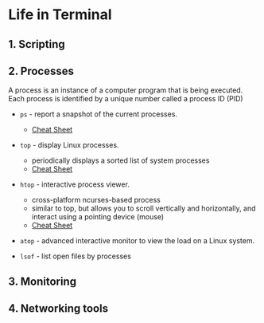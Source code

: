 # Life in Terminal

## 1. Scripting


## 2. Processes
A process is an instance of a computer program that is being executed. Each process is identified by a unique number called a process ID (PID)

- `ps` - report a snapshot of the current processes.
    - [Cheat Sheet](https://www.sysadmin.md/ps-cheatsheet.html)

- `top` - display Linux processes.
    - periodically displays a sorted list of system processes
    - [Cheat Sheet](https://gist.github.com/ericandrewlewis/4983670c508b2f6b181703df43438c37)

- `htop` - interactive process viewer.
    - cross-platform ncurses-based process
    - similar to top, but allows you to scroll vertically and horizontally, and interact using a pointing device (mouse)
    - [Cheat Sheet](https://www.maketecheasier.com/power-user-guide-htop/)

- `atop` - advanced interactive monitor to view the load on a Linux system.
- `lsof` - list open files by processes

## 3. Monitoring

## 4. Networking tools